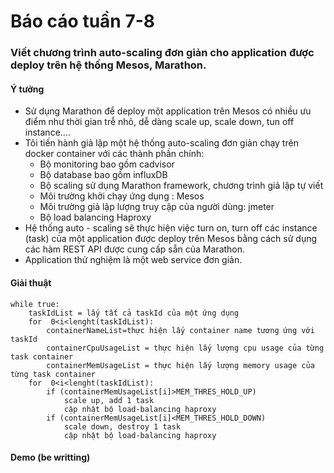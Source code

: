 # Báo cáo tuần 7-8
### Viết chương trình auto-scaling đơn giản cho application được deploy trên hệ thống  Mesos, Marathon.

#### Ý tưởng
- Sử dụng Marathon để deploy một application trên  Mesos có nhiều ưu điểm như thời gian trễ nhỏ, dễ dàng scale up, scale down, tun off instance....
- Tôi tiến hành giả lập một hệ thống  auto-scaling đơn giản  chạy trên docker container với các thành phần  chính:
    -   Bộ monitoring bao gồm cadvisor
    -   Bộ database bao gồm influxDB
    -   Bộ scaling sử dụng Marathon framework, chương trình giả lập tự viết
    -   Môi trường khởi chạy ứng dụng : Mesos
    -   Môi trường giả lập lượng truy cập của người dùng: jmeter
    -   Bộ load balancing Haproxy
-   Hệ thống auto - scaling sẽ thực hiện việc turn on, turn off các instance (task) của một application được deploy trên Mesos bằng cách sử dụng các hàm REST API được cung cấp sẵn của Marathon.
-   Application thử nghiệm là một web service đơn giản.

#### Giải thuật
```
while true:
    taskIdList = lấy tất cả taskId của một ứng dụng
    for  0<i<lenght(taskIdList):
        containerNameList=thực hiện lấy container name tương ứng với taskId
        containerCpuUsageList = thực hiện lấy lượng cpu usage của từng task container
        containerMemUsageList = thực hiện lấy lượng memory usage của từng task container
    for  0<i<lenght(taskIdList):
        if (containerMemUsageList[i]>MEM_THRES_HOLD_UP)
            scale up, add 1 task
            cập nhật bộ load-balancing haproxy
        if (containerMemUsageList[i]<MEM_THRES_HOLD_DOWN)
            scale down, destroy 1 task
            cập nhật bộ load-balancing haproxy    
```
#### Demo (be writting)
